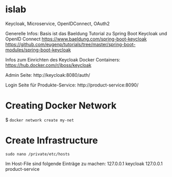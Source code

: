 # islab
Keycloak, Microservice, OpenIDConnect, OAuth2

Generelle Infos:
Basis ist das Baeldung Tutorial zu Spring Boot Keycloak und OpenID Connect
https://www.baeldung.com/spring-boot-keycloak
https://github.com/eugenp/tutorials/tree/master/spring-boot-modules/spring-boot-keycloak

Infos zum Einrichten des Keycloak Docker Containers:
https://hub.docker.com/r/jboss/keycloak

Admin Seite:
http://keycloak:8080/auth/

Login Seite für Produkte-Service:
http://product-service:8090/

# Creating Docker Network 
$ `docker network create my-net`

# Create Infrastructure
`sudo nano /private/etc/hosts`

Im Host-File sind folgende Einträge zu machen:
127.0.0.1       keycloak
127.0.0.1       product-service


